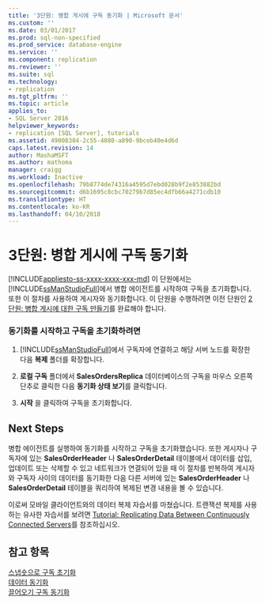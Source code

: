 ```yaml
---
title: '3단원: 병합 게시에 구독 동기화 | Microsoft 문서'
ms.custom: ''
ms.date: 03/01/2017
ms.prod: sql-non-specified
ms.prod_service: database-engine
ms.service: ''
ms.component: replication
ms.reviewer: ''
ms.suite: sql
ms.technology:
- replication
ms.tgt_pltfrm: ''
ms.topic: article
applies_to:
- SQL Server 2016
helpviewer_keywords:
- replication [SQL Server], tutorials
ms.assetid: 49008384-2c55-4080-a890-9bceb40e4d6d
caps.latest.revision: 14
author: MashaMSFT
ms.author: mathoma
manager: craigg
ms.workload: Inactive
ms.openlocfilehash: 79b8774de74316a4595d7ebd028b9f2e853882bd
ms.sourcegitcommit: d6b1695c8cbc70279b7d85ec4dfb66a4271cdb10
ms.translationtype: HT
ms.contentlocale: ko-KR
ms.lasthandoff: 04/10/2018
---
```

# <a name="lesson-3-synchronizing-the-subscription-to-the-merge-publication"></a>3단원: 병합 게시에 구독 동기화
[!INCLUDE[appliesto-ss-xxxx-xxxx-xxx-md](../../includes/appliesto-ss-xxxx-xxxx-xxx-md.md)]
이 단원에서는 [!INCLUDE[ssManStudioFull](../../includes/ssmanstudiofull-md.md)]에서 병합 에이전트를 시작하여 구독을 초기화합니다. 또한 이 절차를 사용하여 게시자와 동기화합니다. 이 단원을 수행하려면 이전 단원인 [2단원: 병합 게시에 대한 구독 만들기](../../relational-databases/replication/lesson-2-creating-a-subscription-to-the-merge-publication.md)를 완료해야 합니다.  
  
### <a name="to-start-synchronization-and-initialize-the-subscription"></a>동기화를 시작하고 구독을 초기화하려면  
  
1.  [!INCLUDE[ssManStudioFull](../../includes/ssmanstudiofull-md.md)]에서 구독자에 연결하고 해당 서버 노드를 확장한 다음 **복제** 폴더를 확장합니다.  
  
2.  **로컬 구독** 폴더에서 **SalesOrdersReplica** 데이터베이스의 구독을 마우스 오른쪽 단추로 클릭한 다음 **동기화 상태 보기**를 클릭합니다.  
  
3.  **시작** 을 클릭하여 구독을 초기화합니다.  
  
## <a name="next-steps"></a>Next Steps  
병합 에이전트를 실행하여 동기화를 시작하고 구독을 초기화했습니다. 또한 게시자나 구독자에 있는 **SalesOrderHeader** 나 **SalesOrderDetail** 테이블에서 데이터를 삽입, 업데이트 또는 삭제할 수 있고 네트워크가 연결되어 있을 때 이 절차를 반복하여 게시자와 구독자 사이의 데이터를 동기화한 다음 다른 서버에 있는 **SalesOrderHeader** 나 **SalesOrderDetail** 테이블을 쿼리하여 복제된 변경 내용을 볼 수 있습니다.  
  
이로써 모바일 클라이언트와의 데이터 복제 자습서를 마쳤습니다. 트랜잭션 복제를 사용하는 유사한 자습서를 보려면 [Tutorial: Replicating Data Between Continuously Connected Servers](../../relational-databases/replication/tutorial-replicating-data-between-continuously-connected-servers.md)를 참조하십시오.  
  
## <a name="see-also"></a>참고 항목  
[스냅숏으로 구독 초기화](../../relational-databases/replication/initialize-a-subscription-with-a-snapshot.md)  
[데이터 동기화](../../relational-databases/replication/synchronize-data.md)  
[끌어오기 구독 동기화](../../relational-databases/replication/synchronize-a-pull-subscription.md)  
  
  
  
